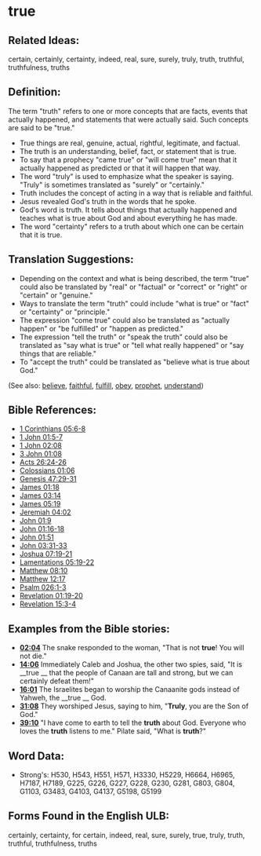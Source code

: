 # true

## Related Ideas:

certain, certainly, certainty, indeed, real, sure, surely, truly, truth, truthful, truthfulness, truths

## Definition:

The term "truth" refers to one or more concepts that are facts, events that actually happened, and statements that were actually said. Such concepts are said to be "true."

* True things are real, genuine, actual, rightful, legitimate, and factual.
* The truth is an understanding, belief, fact, or statement that is true.
* To say that a prophecy "came true" or "will come true" mean that it actually happened as predicted or that it will happen that way.
* The word "truly" is used to emphasize what the speaker is saying. "Truly" is sometimes translated as "surely" or "certainly."
* Truth includes the concept of acting in a way that is reliable and faithful.
* Jesus revealed God's truth in the words that he spoke.
* God's word is truth. It tells about things that actually happened and teaches what is true about God and about everything he has made.
* The word "certainty" refers to a truth about which one can be certain that it is true.

## Translation Suggestions:

* Depending on the context and what is being described, the term "true" could also be translated by "real" or "factual" or "correct" or "right" or "certain" or "genuine."
* Ways to translate the term "truth" could include "what is true" or "fact" or "certainty" or "principle."
* The expression "come true" could also be translated as "actually happen" or "be fulfilled" or "happen as predicted."
* The expression "tell the truth" or "speak the truth" could also be translated as "say what is true" or "tell what really happened" or "say things that are reliable."
* To "accept the truth" could be translated as "believe what is true about God."

(See also: [believe](../kt/believe.md), [faithful](../kt/faithful.md), [fulfill](../kt/fulfill.md), [obey](../other/obey.md), [prophet](../kt/prophet.md), [understand](../other/understand.md))

## Bible References:

* [1 Corinthians 05:6-8](rc://en/tn/help/1co/05/06)
* [1 John 01:5-7](rc://en/tn/help/1jn/01/05)
* [1 John 02:08](rc://en/tn/help/1jn/02/08)
* [3 John 01:08](rc://en/tn/help/3jn/01/08)
* [Acts 26:24-26](rc://en/tn/help/act/26/24)
* [Colossians 01:06](rc://en/tn/help/col/01/06)
* [Genesis 47:29-31](rc://en/tn/help/gen/47/29)
* [James 01:18](rc://en/tn/help/jas/01/18)
* [James 03:14](rc://en/tn/help/jas/03/14)
* [James 05:19](rc://en/tn/help/jas/05/19)
* [Jeremiah 04:02](rc://en/tn/help/jer/04/02)
* [John 01:9](rc://en/tn/help/jhn/01/09)
* [John 01:16-18](rc://en/tn/help/jhn/01/16)
* [John 01:51](rc://en/tn/help/jhn/01/51)
* [John 03:31-33](rc://en/tn/help/jhn/03/31)
* [Joshua 07:19-21](rc://en/tn/help/jos/07/19)
* [Lamentations 05:19-22](rc://en/tn/help/lam/05/19)
* [Matthew 08:10](rc://en/tn/help/mat/08/10)
* [Matthew 12:17](rc://en/tn/help/mat/12/17)
* [Psalm 026:1-3](rc://en/tn/help/psa/026/001)
* [Revelation 01:19-20](rc://en/tn/help/rev/01/19)
* [Revelation 15:3-4](rc://en/tn/help/rev/15/03)

## Examples from the Bible stories:

* __[02:04](rc://en/tn/help/obs/02/04)__ The snake responded to the woman, "That is not __true__! You will not die."
* __[14:06](rc://en/tn/help/obs/14/06)__ Immediately Caleb and Joshua, the other two spies, said, "It is __true __ that the people of Canaan are tall and strong, but we can certainly defeat them!"
* __[16:01](rc://en/tn/help/obs/16/01)__ The Israelites began to worship the Canaanite gods instead of Yahweh, the __true __ God.
* __[31:08](rc://en/tn/help/obs/31/08)__ They worshiped Jesus, saying to him, "__Truly__, you are the Son of God."
* __[39:10](rc://en/tn/help/obs/39/10)__ "I have come to earth to tell the __truth__ about God. Everyone who loves the __truth__ listens to me." Pilate said, "What is __truth__?"

## Word Data:

* Strong's: H530, H543, H551, H571, H3330, H5229, H6664, H6965, H7187, H7189, G225, G226, G227, G228, G230, G281, G803, G804, G1103, G3483, G4103, G4137, G5198, G5199

## Forms Found in the English ULB:

certainly, certainty, for certain, indeed, real, sure, surely, true, truly, truth, truthful, truthfulness, truths
